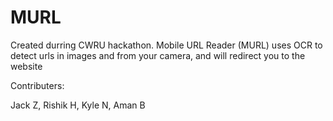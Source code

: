 # MURL

Created durring CWRU hackathon. Mobile URL Reader (MURL) uses OCR to detect urls in images and from your camera, and will redirect you to the website


Contributers:

Jack Z, Rishik H, Kyle N, Aman B
